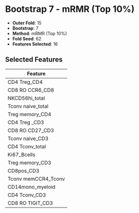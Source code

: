 # Bootstrap 7 - mRMR (Top 10%)

- **Outer Fold**: 15
- **Bootstrap**: 7
- **Method**: mRMR (Top 10%)
- **Fold Seed**: 62
- **Features Selected**: 16

## Selected Features

| Feature |
|---------|
| CD4 Treg_CD4 |
| CD8 RO CCR6_CD8 |
| NKCD56hi_total |
| Tconv naive_total |
| Treg memory_CD4 |
| CD4 Treg _CD3 |
| CD8 RO CD27_CD3 |
| Tconv naive_CD3 |
| CD4 Tconv_total |
| Ki67_Bcells |
| Treg memory_CD3 |
| CD8pos_CD3 |
| Tconv memCCR4_Tconv |
| CD14mono_myeloid |
| CD4 Tconv_CD3 |
| CD8 RO TIGIT_CD3 |

